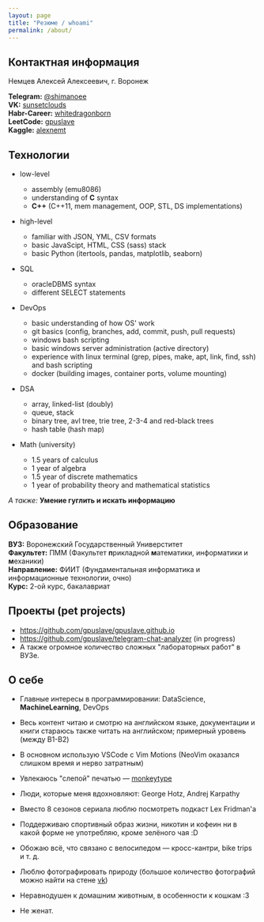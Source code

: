 ```yaml
---
layout: page
title: "Резюме / whoami"
permalink: /about/
---
```

## Контактная информация
Немцев Алексей Алексеевич, г. Воронеж  
  

**Telegram:** [@shimanoee](https://t.me/shimanoee)  
**VK:** [sunsetclouds](https://vk.com/sunsetclouds)  
**Habr-Career:** [whitedragonborn](https://career.habr.com/whitedragonborn)  
**LeetCode:** [gpuslave](https://leetcode.com/gpuslave/)  
**Kaggle:** [alexnemt](https://www.kaggle.com/alexnemt)  
  

## Технологии
- low-level
  - assembly (emu8086)
  - understanding of **C** syntax
  - **C++** (C++11, mem management, OOP, STL, DS implementations)

- high-level
  - familiar with JSON, YML, CSV formats
  - basic JavaScipt, HTML, CSS (sass) stack
  - basic Python (itertools, pandas, matplotlib, seaborn)

- SQL
  - oracleDBMS syntax
  - different SELECT statements 

- DevOps
  - basic understanding of how OS' work
  - git basics (config, branches, add, commit, push, pull requests)
  - windows bash scripting
  - basic windows server administration (active directory)
  - experience with linux terminal (grep, pipes, make, apt, link, find, ssh) and bash scripting
  - docker (building images, container ports, volume mounting)

- DSA
  - array, linked-list (doubly)
  - queue, stack
  - binary tree, avl tree, trie tree, 2-3-4 and red-black trees
  - hash table (hash map)

- Math (university)
  - 1.5 years of calculus
  - 1 year of algebra
  - 1.5 year of discrete mathematics
  - 1 year of probability theory and mathematical statistics
  

*А также:* **Умение гуглить и искать информацию**
  

## Образование
**ВУЗ:** Воронежский Государственный Универститет \
**Факультет:** ПММ (Факультет **п**рикладной **м**атематики, информатики и **м**еханики) \
**Направление:** ФИИТ (Фундаментальная информатика и информационные технологии, очно) \
**Курс:** 2-ой курс, бакалавриат
  
## Проекты (pet projects)
- https://github.com/gpuslave/gpuslave.github.io 
- https://github.com/gpuslave/telegram-chat-analyzer (in progress)
- А также огромное количество сложных "лабораторных работ" в ВУЗе.

## О себе
- Главные интересы в программировании: DataScience, **MachineLearning**, DevOps
- Весь контент читаю и смотрю на английском языке, документации и книги стараюсь также читать на английском; примерный уровень (между B1-B2)
  


- В основном использую VSCode с Vim Motions (NeoVim оказался слишком время и нерво затратным)
- Увлекаюсь "слепой" печатью — [monkeytype](https://monkeytype.com/profile/sunsetclouds.)
- Люди, которые меня вдохновляют: George Hotz, Andrej Karpathy 
- Вместо 8 сезонов сериала люблю посмотреть подкаст Lex Fridman'а
- Поддерживаю спортивный образ жизни, никотин и кофеин ни в какой форме не употребляю, кроме зелёного чая :D
- Обожаю всё, что связано с велосипедом — кросс-кантри, bike trips и т. д.
- Люблю фотографировать природу (большое количество фотографий можно найти на стене [vk](https://vk.com/sunsetclouds))
- Неравнодушен к домашним животным, в особенности к кошкам :3
- Не женат.




<!-- [jekyll][jekyll-organization] /
[jekyll-organization]: https://github.com/jekyll -->
